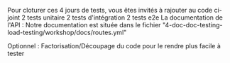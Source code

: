Pour cloturer ces 4 jours de tests, vous êtes invités à rajouter au code ci-joint 
2 tests unitaire
2 tests d'intégration
2 tests e2e
La documentation de l'API :
Notre documentation est située dans le fichier "4-doc-doc-testing-load-testing/workshop/docs/routes.yml"

Optionnel : 
Factorisation/Découpage du code pour le rendre plus facile à tester